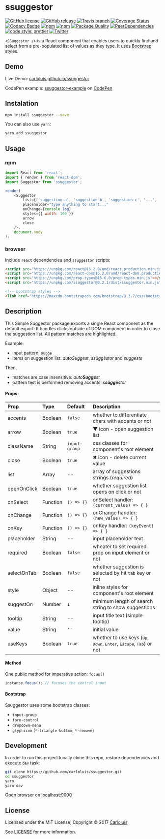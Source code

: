 # ssuggestor

[![GitHub license](https://img.shields.io/badge/license-MIT-blue.svg)](https://raw.githubusercontent.com/carloluis/ssuggestor/master/LICENSE)
[![GitHub release](https://img.shields.io/github/release/carloluis/ssuggestor.svg)](https://github.com/carloluis/ssuggestor/releases)
[![Travis branch](https://img.shields.io/travis/carloluis/ssuggestor/master.svg)](https://travis-ci.org/carloluis/ssuggestor)
[![Coverage Status](https://coveralls.io/repos/github/carloluis/ssuggestor/badge.svg)](https://coveralls.io/github/carloluis/ssuggestor)
[![Codacy Badge](https://api.codacy.com/project/badge/Grade/92e79d6c062f466d8f07744c543473c3)](https://www.codacy.com/app/carloluis/ssuggestor?utm_source=github.com&utm_medium=referral&utm_content=carloluis/ssuggestor&utm_campaign=badger)
[![npm](https://img.shields.io/npm/v/ssuggestor.svg)](https://www.npmjs.com/package/ssuggestor)
[![npm](https://img.shields.io/npm/dt/ssuggestor.svg)](https://npm-stat.com/charts.html?package=ssuggestor)
[![Package Quality](http://npm.packagequality.com/shield/ssuggestor.svg)](http://packagequality.com/#?package=ssuggestor)
[![PeerDependencies](https://img.shields.io/david/peer/carloluis/ssuggestor.svg)](https://david-dm.org/carloluis/ssuggestor?type=peer)
[![code style: prettier](https://img.shields.io/badge/code_style-prettier-ff69b4.svg?style=flat)](https://github.com/prettier/prettier)
[![Twitter](https://img.shields.io/twitter/url/https/github.com/carloluis/ssuggestor.svg?style=social)](https://twitter.com/intent/tweet?text=check%20out%20this%20simple%20suggestor%20component%20on&url=https%3A%2F%2Ft.co%2FpjuWm9EaCa&hashtags=react16,ssuggestor)

`<SSuggestor />` is a React component that enables users to quickly find and select from a pre-populated list of values as they type. It uses [Bootstrap](http://getbootstrap.com/) styles.

## Demo

Live Demo: [carloluis.github.io/ssuggestor](https://carloluis.github.io/ssuggestor/)

CodePen example: [ssuggestor-example](http://codepen.io/carloluis/pen/rjpLYw/) on [CodePen](http://codepen.io)

## Instalation

```bash
npm install ssuggestor --save
```

You can also use `yarn`:

```bash
yarn add ssuggestor
```

## Usage

### npm

```js
import React from 'react';
import { render } from 'react-dom';
import Suggestor from 'ssuggestor';

render(
	<Suggestor
		list={['suggestion-a', 'suggestion-b', 'suggestion-c', '...', 'suggestion-z']}
		placeholder="type anything to start..."
		onChange={console.log}
		styles={{ width: 100 }}
		arrow
		close
	/>,
	document.body
);
```

### browser

Include `react` dependencies and `ssuggestor` scripts:

```html
<script src="https://unpkg.com/react@16.2.0/umd/react.production.min.js"></script>
<script src="https://unpkg.com/react-dom@16.2.0/umd/react-dom.production.min.js"></script>
<script src="https://unpkg.com/prop-types@15.6.0/prop-types.min.js"></script>
<script src="https://unpkg.com/ssuggestor@0.2.1/dist/ssuggestor.min.js"></script>

<!-- bootstrap styles -->
<link href="https://maxcdn.bootstrapcdn.com/bootstrap/3.3.7/css/bootstrap.min.css">
```

## Description

This Simple Suggestor package exports a single React component as the default export:
It handles clicks outside of DOM component in order to close the suggestion list.
All pattern matches are highlighted.

Example:

* input pattern: `sugge`
* items on suggestion list: _autoSuggest_, _ssüggèstor_ and _suggests_

Then,

* matches are case insensitive: _auto**Sugge**st_
* pattern test is performed removing accents: _s**süggè**stor_

#### Props:

| Prop        | Type     | Default       | Description                                                                                                      |
| :---------- | :------- | :------------ | :--------------------------------------------------------------------------------------------------------------- |
| accents     | Boolean  | `false`       | whether to differentiate chars with accents or not                                                               |
| arrow       | Boolean  | `true`        | ▼ icon - open suggestion list                                                                                    |
| className   | String   | `input-group` | css classes for component's root element                                                                         |
| close       | Boolean  | `true`        | ✖︎ icon - delete current value                                                                                   |
| list        | Array    | --            | array of suggestions strings (_required_)                                                                        |
| openOnClick | Boolean  | `true`        | whether suggestion list opens on click or not                                                                    |
| onSelect    | Function | `() => {}`    | onSelect handler: `(current_value) => { }`                                                                       |
| onChange    | Function | `() => {}`    | onChange handler: `(new_value) => { }`                                                                           |
| onKey       | Function | `() => {}`    | onKey handler: `(keyEvent) => { }`                                                                               |
| placeholder | String   | --            | input placeholder text                                                                                           |
| required    | Boolean  | `false`       | wheater to set required prop on input element or not                                                             |
| selectOnTab | Boolean  | `false`       | whether suggestion is selected by hit `tab` key or not                                                           |
| style       | Object   | --            | inline styles for component's root element                                                                       |
| suggestOn   | Number   | `1`           | minimum length of search string to show suggestions                                                              |
| tooltip     | String   | --            | input title text (simple tooltip)                                                                                |
| value       | String   | `''`          | initial value                                                                                                    |
| useKeys     | Boolean  | `true`        | whether to use keys (<kbd>Up</kbd>, <kbd>Down</kbd>, <kbd>Enter</kbd>, <kbd>Escape</kbd>, <kbd>Tab</kbd>) or not |

#### Method

One public method for imperative action: `focus()`

```js
instance.focus(); // focuses the control input
```

#### Bootstrap

Ssuggestor uses some bootstrap classes:

* `input-group`
* `form-control`
* `dropdown-menu`
* `glyphicon` (`*-triangle-bottom`, `*-remove`)

## Development

In order to run this project locally clone this repo, restore dependencies and execute `dev` task:

```bash
git clone https://github.com/carloluis/ssuggestor.git
cd ssuggestor
yarn
yarn dev
```

Open browser on [localhost:9000](http://localhost:9000/)

## License

Licensed under the MIT License, Copyright © 2017 [Carloluis](https://twitter.com/carloluis_)

See [LICENSE](./LICENSE) for more information.
